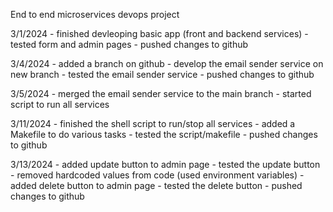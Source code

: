 End to end microservices devops project

3/1/2024 
    - finished devleoping basic app (front and backend services)
    - tested form and admin pages
    - pushed changes to github
  

3/4/2024
    - added a branch on github
    - develop the email sender service on new branch
    - tested the email sender service
    - pushed changes to github

3/5/2024
    - merged the email sender service to the main branch
    - started script to run all services

3/11/2024
    - finished the shell script to run/stop all services
    - added a Makefile to do various tasks
    - tested the script/makefile
    - pushed changes to github

3/13/2024
    - added update button to admin page
    - tested the update button
    - removed hardcoded values from code (used environment variables)
    - added delete button to admin page
    - tested the delete button
    - pushed changes to github
